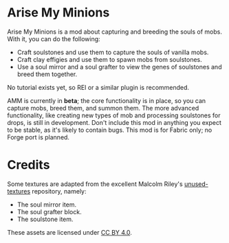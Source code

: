 # Arise My Minions

Arise My Minions is a mod about capturing and breeding the souls of mobs. With it, you can do the following:

* Craft soulstones and use them to capture the souls of vanilla mobs.
* Craft clay effigies and use them to spawn mobs from soulstones.
* Use a soul mirror and a soul grafter to view the genes of soulstones and breed them together.

No tutorial exists yet, so REI or a similar plugin is recommended.

AMM is currently in **beta**; the core functionality is in place, so you can capture mobs, breed them, and summon them. The more advanced functionality, like creating new types of mob and processing soulstones for drops, is still in development. Don't include this mod in anything you expect to be stable, as it's likely to contain bugs. This mod is for Fabric only; no Forge port is planned.

# Credits

Some textures are adapted from the excellent Malcolm Riley's [unused-textures](https://github.com/malcolmriley/unused-textures) repository, namely:

* The soul mirror item.
* The soul grafter block.
* The soulstone item.

These assets are licensed under [CC BY 4.0](https://creativecommons.org/licenses/by/4.0/).